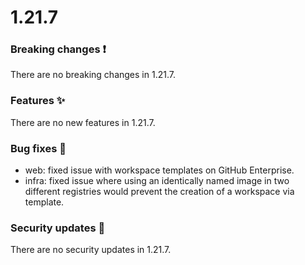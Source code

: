 # 1.21.7

### Breaking changes ❗

There are no breaking changes in 1.21.7.

### Features ✨

There are no new features in 1.21.7.

### Bug fixes 🐛

- web: fixed issue with workspace templates on GitHub Enterprise.
- infra: fixed issue where using an identically named image in two different
  registries would prevent the creation of a workspace via template.

### Security updates 🔐

There are no security updates in 1.21.7.
